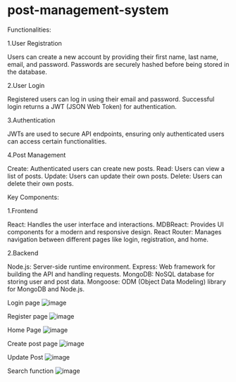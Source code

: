 # post-management-system

Functionalities:

1.User Registration

Users can create a new account by providing their first name, last name, email, and password.
Passwords are securely hashed before being stored in the database.

2.User Login

Registered users can log in using their email and password.
Successful login returns a JWT (JSON Web Token) for authentication.

3.Authentication

JWTs are used to secure API endpoints, ensuring only authenticated users can access certain functionalities.

4.Post Management

Create: Authenticated users can create new posts.
Read: Users can view a list of posts.
Update: Users can update their own posts.
Delete: Users can delete their own posts.

Key Components:

1.Frontend

React: Handles the user interface and interactions.
MDBReact: Provides UI components for a modern and responsive design.
React Router: Manages navigation between different pages like login, registration, and home.

2.Backend

Node.js: Server-side runtime environment.
Express: Web framework for building the API and handling requests.
MongoDB: NoSQL database for storing user and post data.
Mongoose: ODM (Object Data Modeling) library for MongoDB and Node.js.

Login page
![image](https://github.com/BinukaRanatunga/post-management-system/assets/120770401/8e1833da-d6e0-487d-86e9-9649ceaf0a9a)

Register page
![image](https://github.com/BinukaRanatunga/post-management-system/assets/120770401/b586b375-5943-4580-b664-9c1edb35da26)

Home Page
![image](https://github.com/BinukaRanatunga/post-management-system/assets/120770401/f89430b7-46be-4156-9387-5e3f0bb18d9b)

Create post page
![image](https://github.com/BinukaRanatunga/post-management-system/assets/120770401/419adad5-d973-4ab1-8b58-3c61917a05c7)

Update Post
![image](https://github.com/BinukaRanatunga/post-management-system/assets/120770401/bc33835d-03cf-4297-9a0f-ef03e0f9109b)

Search function
![image](https://github.com/BinukaRanatunga/post-management-system/assets/120770401/b0125cc1-a82f-4554-94d7-ecb8c6c47bc1)





